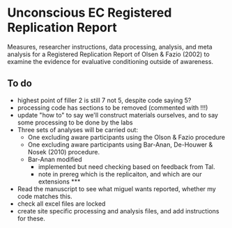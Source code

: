 # Unconscious EC Registered Replication Report

Measures, researcher instructions, data processing, analysis, and meta analysis for a Registered Replication Report of Olsen & Fazio (2002) to examine the evidence for evaluative conditioning outside of awareness. 

## To do

- highest point of filler 2 is still 7 not 5, despite code saying 5?
- processing code has sections to be removed (commented with !!!)
- update "how to" to say we'll construct materials ourselves, and to say some processing to be done by the labs
- Three sets of analyses will be carried out:
  - One excluding aware participants using the Olson & Fazio procedure
  - One excluding aware participants using Bar-Anan, De-Houwer & Nosek (2010) procedure.
  - Bar-Anan modified
    - implemented but need checking based on feedback from Tal.
    - note in prereg which is the replicaiton, and which are our extensions ***
- Read the manuscript to see what miguel wants reported, whether my code matches this.
- check all excel files are locked
- create site specific processing and analysis files, and add instructions for these.






